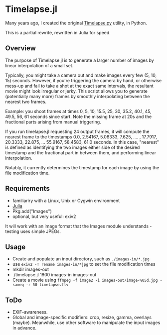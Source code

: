 Timelapse.jl
============

Many years ago, I created the original [Timelapse.py](https://github.com/spodzone/timelapse.py) utility, in Python.

This is a partial rewrite, rewritten in Julia for speed.

Overview
--------

The purpose of Timelapse.jl is to generate a larger number of images by linear interpolation of a small set. 

Typically, you might take a camera out and make images every few (5, 10, 15) seconds. However, if you're triggering the camera by hand, or otherwise mess-up and fail to take a shot at the exact same intervals, the resultant movie might look irregular or jerky. This script allows you to generate (potentially many more) frames by smoothly interpolating between the nearest two frames.

Example: you shoot frames at times
0, 5, 10, 15.5, 25, 30, 35.2, 40.1, 45, 49.5, 56, 61 seconds since start. Note the missing frame at 20s and the fractional parts arising from manual triggering.

If you run timelapse.jl requesting 24 output frames, it will compute the nearest frame to the timestamps
0.0, 2.54167, 5.08333, 7.625, .... , 17.7917, 20.3333, 22.875, ... 55.9167, 58.4583, 61.0
seconds. In this case, "nearest" is defined as identifying the two images either side of the desired timestamp and the fractional part in between them, and performing linear interpolation.

Notably, it currently determines the timestamp for each image by using the file modification time. 

Requirements
------------

   * familiariry with a Linux, Unix or Cygwin environment
   * [Julia](http://julialang.org/)
   * Pkg.add("Images")
   * optional, but very useful: exiv2

It will work with an image format that the Images module understands - testing uses simple JPEGs.


Usage
-----

   * Create and populate an input directory, such as `./images-in/*.jpg`
   * use `exiv2 -T rename images-in/*jpg` to set the file modification times
   * mkdir images-out
   * ./timelapse.jl 1800 images-in images-out
   * Create a movie using `ffmpeg -f image2 -i images-out/image-%05d.jpg -sameq -r 50 timelapse.flv`


ToDo
----

   * EXIF-awareness.
   * Global and image-specific modifiers: crop, resize, gamma, overlays (maybe). Meanwhile, use other software to manipulate the input images in advance.
